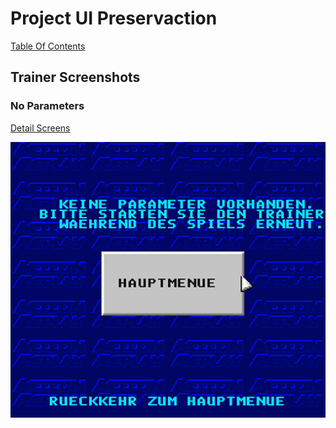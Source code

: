 # Project UI Preservaction

[Table Of Contents](project-uip-toc.md)

## Trainer Screenshots

### No Parameters

[Detail Screens](project-uip-mainmenu.md)

![Trainer No Parameters](./ui/trainer/0-trainer-no-parameters.png)

